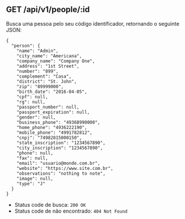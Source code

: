 
## GET /api/v1/people/:id

Busca uma pessoa pelo seu código identificador, retornando o seguinte JSON:

```
{
  "person": {
    "name": "Admin",
    "city_name": "Americana",
    "company_name": "Company One",
    "address": "1st Street",
    "number": "899",
    "complement": "Casa",
    "district": "St. John",
    "zip": "89999000",
    "birth_date": "2016-04-05",
    "cpf": null,
    "rg": null,
    "passport_number": null,
    "passport_expiration": null,
    "gender": null,
    "business_phone": "49368990000",
    "home_phone": "4936222190",
    "mobile_phone": "4991782812",
    "cnpj": "74982815000150",
    "state_inscription": "1234567890",
    "city_inscription": "1234567890",
    "phone": null,
    "fax": null,
    "email": "usuario@monde.com.br",
    "website": "https://www.site.com.br",
    "observations": "nothing to note",
    "image": null,
    "type": "J"
  }
}
```

- Status code de busca: `200 OK`
- Status code de não encontrado: `404 Not Found`
